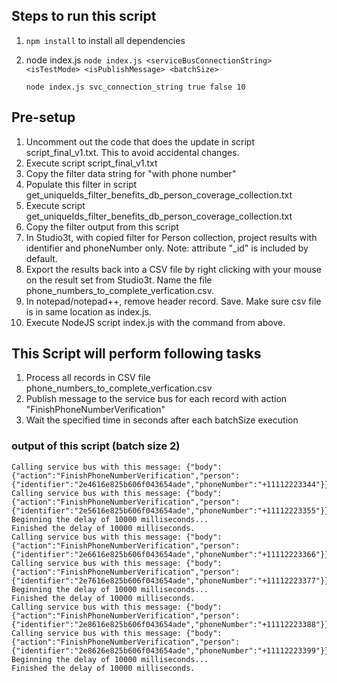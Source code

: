 ## Steps to run this script

1. `npm install` to install all dependencies
2. node index.js
   `node index.js <serviceBusConnectionString> <isTestMode> <isPublishMessage> <batchSize>`

   ```
   node index.js svc_connection_string true false 10
   ```

## Pre-setup

1.  Uncomment out the code that does the update in script script_final_v1.txt.
    This to avoid accidental changes.
2.  Execute script script_final_v1.txt
3.  Copy the filter data string for "with phone number"
4.  Populate this filter in script
    get_uniqueIds_filter_benefits_db_person_coverage_collection.txt
5.  Execute script
    get_uniqueIds_filter_benefits_db_person_coverage_collection.txt
6.  Copy the filter output from this script
7.  In Studio3t, with copied filter for Person collection, project results with
    identifier and phoneNumber only. Note: attribute "\_id" is included by
    default.
8.  Export the results back into a CSV file by right clicking with your mouse on
    the result set from Studio3t. Name the file
    phone_numbers_to_complete_verfication.csv.
9.  In notepad/notepad++, remove header record. Save. Make sure csv file is in
    same location as index.js.
10. Execute NodeJS script index.js with the command from above.

## This Script will perform following tasks

1.  Process all records in CSV file phone_numbers_to_complete_verfication.csv
2.  Publish message to the service bus for each record with action
    "FinishPhoneNumberVerification"
3.  Wait the specified time in seconds after each batchSize execution

### output of this script (batch size 2)

```
Calling service bus with this message: {"body":{"action":"FinishPhoneNumberVerification","person":{"identifier":"2e4616e825b606f043654ade","phoneNumber":"+11112223344"}}}
Calling service bus with this message: {"body":{"action":"FinishPhoneNumberVerification","person":{"identifier":"2e5616e825b606f043654ade","phoneNumber":"+11112223355"}}}
Beginning the delay of 10000 milliseconds...
Finished the delay of 10000 milliseconds.
Calling service bus with this message: {"body":{"action":"FinishPhoneNumberVerification","person":{"identifier":"2e6616e825b606f043654ade","phoneNumber":"+11112223366"}}}
Calling service bus with this message: {"body":{"action":"FinishPhoneNumberVerification","person":{"identifier":"2e7616e825b606f043654ade","phoneNumber":"+11112223377"}}}
Beginning the delay of 10000 milliseconds...
Finished the delay of 10000 milliseconds.
Calling service bus with this message: {"body":{"action":"FinishPhoneNumberVerification","person":{"identifier":"2e8616e825b606f043654ade","phoneNumber":"+11112223388"}}}
Calling service bus with this message: {"body":{"action":"FinishPhoneNumberVerification","person":{"identifier":"2e8626e825b606f043654ade","phoneNumber":"+11112223399"}}}
Beginning the delay of 10000 milliseconds...
Finished the delay of 10000 milliseconds.
```
